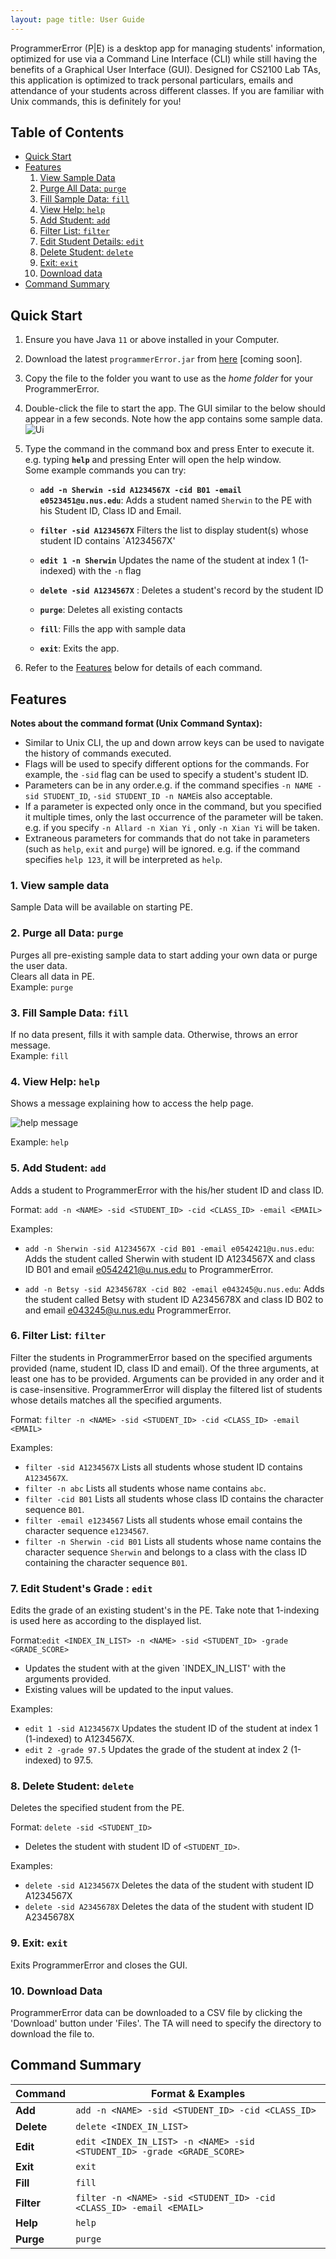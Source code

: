 ```yaml
---
layout: page title: User Guide
---
```


ProgrammerError (P|E) is a desktop app for managing students' information, optimized for use via a Command Line
Interface (CLI) while still having the benefits of a Graphical User Interface (GUI). Designed for CS2100 Lab TAs, this
application is optimized to track personal particulars, emails and attendance of your students across different classes.
If you are familiar with Unix commands, this is definitely for you!

## Table of Contents

- [Quick Start](#quick-start)
- [Features](#features)
    1. [View Sample Data](#view-sample-data)
    2. [Purge All Data: `purge`](#purge-all-data)
    3. [Fill Sample Data: `fill`](#fill-sample-data)
    4. [View Help: `help`](#view-help)
    5. [Add Student: `add`](#add-student)
    6. [Filter List: `filter`](#filter-student)
    7. [Edit Student Details: `edit`](#edit-student)
    8. [Delete Student: `delete`](#delete-student)
    9. [Exit: `exit`](#exit)
    10. [Download data](#download-data)
- [Command Summary](#command-summary)

## <a name="quick-start"></a>Quick Start

1. Ensure you have Java `11` or above installed in your Computer.

2. Download the latest `programmerError.jar`
   from [here](https://github.com/se-edu/addressbook-level3/releases) [coming soon].

3. Copy the file to the folder you want to use as the _home folder_ for your ProgrammerError.

4. Double-click the file to start the app. The GUI similar to the below should appear in a few seconds. Note how the app
   contains some sample data.<br>
   ![Ui](images/Ui.png)

5. Type the command in the command box and press Enter to execute it. e.g. typing **`help`** and pressing Enter will
   open the help window.<br>
   Some example commands you can try:

    * **`add -n Sherwin -sid A1234567X -cid B01 -email e0523451@u.nus.edu`**: Adds a student named `Sherwin` to the PE with his Student ID, Class ID and Email.

    * **`filter -sid A1234567X`** Filters the list to display student(s) whose student ID contains `A1234567X'

    * **`edit 1 -n Sherwin`** Updates the name of the student at index 1 (1-indexed) with the `-n` flag

    * **`delete -sid A1234567X`**  : Deletes a student's record by the student ID

    * **`purge`**: Deletes all existing contacts

    * **`fill`**: Fills the app with sample data

    * **`exit`**: Exits the app.

6. Refer to the [Features](#features) below for details of each command.

## <a name="features"></a>Features

**Notes about the command format (Unix Command Syntax):**

- Similar to Unix CLI, the up and down arrow keys can be used to navigate the history of commands executed.
- Flags will be used to specify different options for the commands. For example, the `-sid` flag can be used to specify
  a student's student ID.
- Parameters can be in any order.e.g. if the command specifies `-n NAME -sid STUDENT_ID`,
  `-sid STUDENT_ID -n NAME`is also acceptable.
- If a parameter is expected only once in the command, but you specified it multiple times, only the last occurrence of
  the parameter will be taken. e.g. if you specify `-n Allard -n Xian Yi` , only `-n Xian Yi` will be taken.
- Extraneous parameters for commands that do not take in parameters (such as `help`, `exit` and `purge`) will be
  ignored. e.g. if the command specifies `help 123`, it will be interpreted as `help`.

### <a name="view-sample-data"></a>1. View sample data

Sample Data will be available on starting PE.

### <a name="purge-all-data"></a>2. Purge all Data: `purge`

Purges all pre-existing sample data to start adding your own data or purge the user data. \
Clears all data in PE. \
Example: `purge`

### <a name="fill-sample-data"></a>3. Fill Sample Data: `fill`

If no data present, fills it with sample data. Otherwise, throws an error message. \
Example: `fill`

### <a name="view-help"></a>4. View Help: `help`

Shows a message explaining how to access the help page.

![help message](images/help.png)

Example: `help`

### <a name="add-student"></a>5. Add Student: `add`

Adds a student to ProgrammerError with the his/her student ID and class ID.

Format: `add -n <NAME> -sid <STUDENT_ID> -cid <CLASS_ID> -email <EMAIL>`

Examples:

- `add -n Sherwin -sid A1234567X -cid B01 -email e0542421@u.nus.edu`: Adds the student called Sherwin with student ID A1234567X and class ID B01 and 
  email e0542421@u.nus.edu to ProgrammerError.

- `add -n Betsy -sid A2345678X -cid B02 -email e043245@u.nus.edu`: Adds the student called Betsy with student ID A2345678X and class ID B02 to and 
  email e043245@u.nus.edu ProgrammerError.

### <a name="filter-student"></a>6. Filter List: `filter`

Filter the students in ProgrammerError based on the specified arguments provided (name, student ID, class ID and email).
Of the three arguments, at least one has to be provided. Arguments can be provided in any order and it is
case-insensitive. ProgrammerError will display the filtered list of students whose details matches all the specified
arguments.

Format: `filter -n <NAME> -sid <STUDENT_ID> -cid <CLASS_ID> -email <EMAIL>`

Examples:

- `filter -sid A1234567X` Lists all students whose student ID contains `A1234567X`.
- `filter -n abc` Lists all students whose name contains `abc`.
- `filter -cid B01` Lists all students whose class ID contains the character sequence `B01`.
- `filter -email e1234567` Lists all students whose email contains the character sequence `e1234567`.
- `filter -n Sherwin -cid B01` Lists all students whose name contains the character sequence `Sherwin` and belongs to a
  class with the class ID containing the character sequence `B01`.

### <a name="edit-student"></a>7. Edit Student's Grade : `edit`

Edits the grade of an existing student's in the PE. Take note that 1-indexing is used here as according to the displayed
list.

Format:`edit <INDEX_IN_LIST> -n <NAME> -sid <STUDENT_ID> -grade <GRADE_SCORE>`

- Updates the student with at the given `INDEX_IN_LIST' with the arguments provided.
- Existing values will be updated to the input values.

Examples:

- `edit 1 -sid A1234567X` Updates the student ID of the student at index 1 (1-indexed) to A1234567X.
- `edit 2 -grade 97.5` Updates the grade of the student at index 2 (1-indexed) to 97.5.

### <a name="delete-student"></a>8. Delete Student: `delete`

Deletes the specified student from the PE.

Format: `delete -sid <STUDENT_ID>`

- Deletes the student with student ID of `<STUDENT_ID>`.

Examples:

- `delete -sid A1234567X` Deletes the data of the student with student ID A1234567X
- `delete -sid A2345678X` Deletes the data of the student with student ID A2345678X

### <a name="exit"></a>9. Exit: `exit`

Exits ProgrammerError and closes the GUI.

### <a name="download-data"></a>10. Download Data

ProgrammerError data can be downloaded to a CSV file by clicking the 'Download' button under 'Files'. The TA will need
to specify the directory to download the file to.

## <a name="command-summary"></a>Command Summary

Command | Format & Examples
--------| ----------------------
**Add** | `add -n <NAME> -sid <STUDENT_ID> -cid <CLASS_ID>`
**Delete** | `delete <INDEX_IN_LIST>`
**Edit** | `edit <INDEX_IN_LIST> -n <NAME> -sid <STUDENT_ID> -grade <GRADE_SCORE>`
**Exit** | `exit`
**Fill** | `fill`
**Filter** | `filter -n <NAME> -sid <STUDENT_ID> -cid <CLASS_ID> -email <EMAIL>`
**Help** | `help`
**Purge** | `purge`

